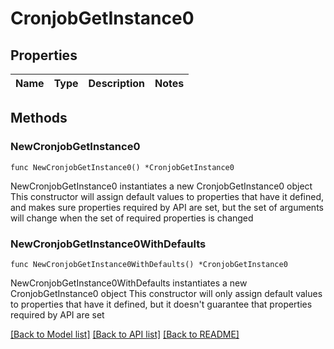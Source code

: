 # CronjobGetInstance0

## Properties

Name | Type | Description | Notes
------------ | ------------- | ------------- | -------------

## Methods

### NewCronjobGetInstance0

`func NewCronjobGetInstance0() *CronjobGetInstance0`

NewCronjobGetInstance0 instantiates a new CronjobGetInstance0 object
This constructor will assign default values to properties that have it defined,
and makes sure properties required by API are set, but the set of arguments
will change when the set of required properties is changed

### NewCronjobGetInstance0WithDefaults

`func NewCronjobGetInstance0WithDefaults() *CronjobGetInstance0`

NewCronjobGetInstance0WithDefaults instantiates a new CronjobGetInstance0 object
This constructor will only assign default values to properties that have it defined,
but it doesn't guarantee that properties required by API are set


[[Back to Model list]](../README.md#documentation-for-models) [[Back to API list]](../README.md#documentation-for-api-endpoints) [[Back to README]](../README.md)


